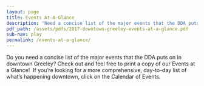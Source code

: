 ```yaml
---
layout: page
title: Events At-A-Glance
description: 'Need a concise list of the major events that the DDA puts on in downtown Greeley? Check out and feel free to print a copy of our Events at a Glance!  If you’re looking for a more comprehensive, day-to-day list of what’s happening downtown, click on the Calendar of Events.'
pdf_path: /assets/pdfs/2017-downtown-greeley-events-at-a-glance.pdf
sub-nav: play
permalink: /events-at-a-glance/
---
```



Do you need a concise list of the major events that the DDA puts on in downtown Greeley? Check out and feel free to print a copy of our Events at a Glance!  If you’re looking for a more comprehensive, day-to-day list of what’s happening downtown, click on the Calendar of Events.